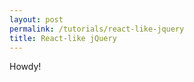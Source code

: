 ```yaml
---
layout: post
permalink: /tutorials/react-like-jquery
title: React-like jQuery
---
```


<div class="message">
  Howdy!
</div>
